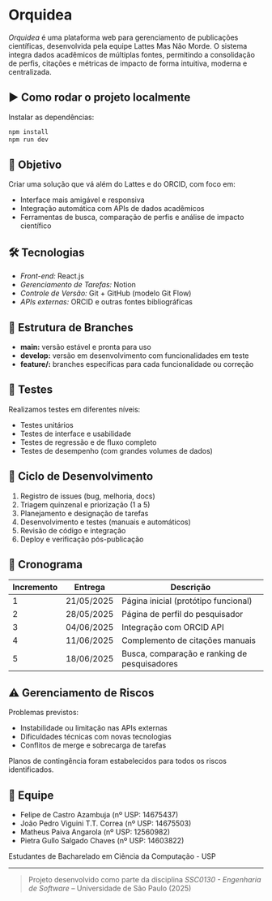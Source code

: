 # Orquidea

*Orquidea* é uma plataforma web para gerenciamento de publicações científicas, desenvolvida pela equipe Lattes Mas Não Morde. O sistema integra dados acadêmicos de múltiplas fontes, permitindo a consolidação de perfis, citações e métricas de impacto de forma intuitiva, moderna e centralizada.

## ▶️ Como rodar o projeto localmente

Instalar as dependências:

```bash
npm install
npm run dev
```

## 🚀 Objetivo

Criar uma solução que vá além do Lattes e do ORCID, com foco em:

- Interface mais amigável e responsiva
- Integração automática com APIs de dados acadêmicos
- Ferramentas de busca, comparação de perfis e análise de impacto científico

## 🛠️ Tecnologias

- *Front-end:* React.js
- *Gerenciamento de Tarefas:* Notion
- *Controle de Versão:* Git + GitHub (modelo Git Flow)
- *APIs externas:* ORCID e outras fontes bibliográficas

## 📁 Estrutura de Branches

- **main:** versão estável e pronta para uso
- **develop:** versão em desenvolvimento com funcionalidades em teste
- **feature/<nome-da-feature>:** branches específicas para cada funcionalidade ou correção

## 🧪 Testes

Realizamos testes em diferentes níveis:

- Testes unitários
- Testes de interface e usabilidade
- Testes de regressão e de fluxo completo
- Testes de desempenho (com grandes volumes de dados)

## 🔁 Ciclo de Desenvolvimento

1. Registro de issues (bug, melhoria, docs)
2. Triagem quinzenal e priorização (1 a 5)
3. Planejamento e designação de tarefas
4. Desenvolvimento e testes (manuais e automáticos)
5. Revisão de código e integração
6. Deploy e verificação pós-publicação

## 📅 Cronograma

| Incremento | Entrega    | Descrição                                      |
|------------|------------|-----------------------------------------------|
| 1          | 21/05/2025 | Página inicial (protótipo funcional)          |
| 2          | 28/05/2025 | Página de perfil do pesquisador              |
| 3          | 04/06/2025 | Integração com ORCID API                      |
| 4          | 11/06/2025 | Complemento de citações manuais              |
| 5          | 18/06/2025 | Busca, comparação e ranking de pesquisadores |

## ⚠️ Gerenciamento de Riscos

Problemas previstos:
- Instabilidade ou limitação nas APIs externas
- Dificuldades técnicas com novas tecnologias
- Conflitos de merge e sobrecarga de tarefas

Planos de contingência foram estabelecidos para todos os riscos identificados.

## 👥 Equipe

- Felipe de Castro Azambuja (nº USP: 14675437)  
- João Pedro Viguini T.T. Correa (nº USP: 14675503) 
- Matheus Paiva Angarola (nº USP: 12560982)
- Pietra Gullo Salgado Chaves (nº USP: 14603822) 

Estudantes de Bacharelado em Ciência da Computação - USP

---

> Projeto desenvolvido como parte da disciplina *SSC0130 - Engenharia de Software* – Universidade de São Paulo (2025)
